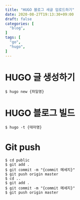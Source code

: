 ```yaml
---
title: "HUGO 블로그 새글 업로드하기"
date: 2020-08-27T19:13:30+09:00
draft: false
categories: [
  "blog",
]
tags: [
  "go",
  "hugo",
]
---
```


# HUGO 글 생성하기
```
$ hugo new {파일명}
```

# HUGO 블로그 빌드
```
$ hugo -t {테마명}
```

# Git push
```
$ cd public
$ git add .
$ git commit -m "{commit 메세지}"
$ git push origin master
$ cd ..
$ git add .
$ git commit -m "{commit 메세지}"
$ git push origin master
```